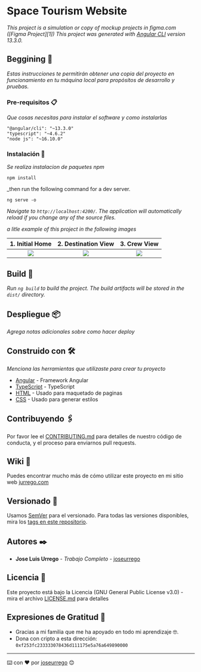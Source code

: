 # Space Tourism Website

_This project is a simulation or copy of mockup projects in figma.com ([Figma Project][1])_
_This project was generated with [Angular CLI](https://github.com/angular/angular-cli) version 13.3.0._
## Beggining 🚀

_Estas instrucciones te permitirán obtener una copia del proyecto en funcionamiento en tu máquina local para propósitos de desarrollo y pruebas._

### Pre-requisitos 📋

_Que cosas necesitas para instalar el software y como instalarlas_

```
"@angular/cli": "~13.3.0"
"typescript": "~4.6.2"
"node js": "~16.10.0"
```

### Instalación 🔧


_Se realiza instalacion de paquetes npm_

```
npm install
```

_then run the following command for a dev server.

```
ng serve -o
```

_Navigate to `http://localhost:4200/`. The application will automatically reload if you change any of the source files._


_a litle example of this project in the following images_

|  1. Initial Home | 2. Destination View  | 3. Crew View |
| :------------: | :------------: | :------------: |
| ![](https://pandao.github.io/editor.md/images/logos/editormd-logo-180x180.png)  | ![](https://pandao.github.io/editor.md/images/logos/editormd-logo-180x180.png)  | ![](https://pandao.github.io/editor.md/images/logos/editormd-logo-180x180.png)  |

## Build 🔨

_Run `ng build` to build the project. The build artifacts will be stored in the `dist/` directory._

## Despliegue 📦

_Agrega notas adicionales sobre como hacer deploy_

## Construido con 🛠️

_Menciona las herramientas que utilizaste para crear tu proyecto_

* [Angular](https://angular.io/docs) - Framework Angular
* [TypeScript](https://www.typescriptlang.org/docs/) - TypeScript
* [HTML](#) - Usado para maquetado de paginas
* [CSS](#) - Usado para generar estilos

## Contribuyendo 🖇️

Por favor lee el [CONTRIBUTING.md](https://gist.github.com/villanuevand/xxxxxx) para detalles de nuestro código de conducta, y el proceso para enviarnos pull requests.

## Wiki 📖

Puedes encontrar mucho más de cómo utilizar este proyecto en mi sitio web [jurrego.com](#)

## Versionado 📌

Usamos [SemVer](http://semver.org/) para el versionado. Para todas las versiones disponibles, mira los [tags en este repositorio](https://github.com/tu/proyecto/tags).

## Autores ✒️

* **Jose Luis Urrego** - *Trabajo Completo* - [joseurrego](https://github.com/joseurrego)

## Licencia 📄

Este proyecto está bajo la Licencia (GNU General Public License v3.0) - mira el archivo [LICENSE.md](LICENSE.md) para detalles

## Expresiones de Gratitud 🎁

* Gracias a mi familia que me ha apoyado en todo mi aprendizaje 🤓.
* Dona con cripto a esta dirección: `0xf253fc233333078436d111175e5a76a649890000`



---
⌨️ con ❤️ por [joseurrego](https://github.com/joseurrego) 😊
